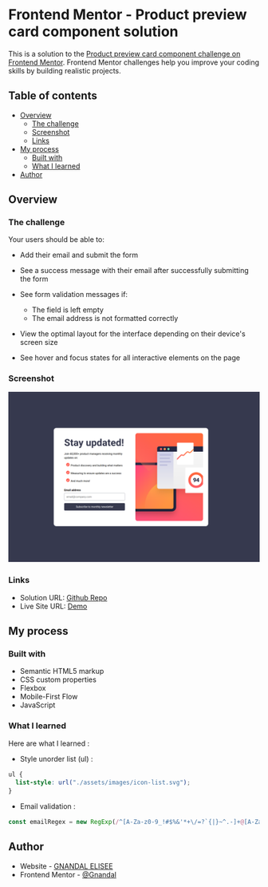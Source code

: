 # Frontend Mentor - Product preview card component solution

This is a solution to the [Product preview card component challenge on Frontend Mentor](https://www.frontendmentor.io/challenges/product-preview-card-component-GO7UmttRfa). Frontend Mentor challenges help you improve your coding skills by building realistic projects. 

## Table of contents

- [Overview](#overview)
  - [The challenge](#the-challenge)
  - [Screenshot](#screenshot)
  - [Links](#links)
- [My process](#my-process)
  - [Built with](#built-with)
  - [What I learned](#what-i-learned)
- [Author](#author)

## Overview

### The challenge

Your users should be able to:

- Add their email and submit the form
- See a success message with their email after successfully submitting the form
- See form validation messages if:
   - The field is left empty
   - The email address is not formatted correctly

- View the optimal layout for the interface depending on their device's screen size
- See hover and focus states for all interactive elements on the page

### Screenshot

![](./screenshot.png)

### Links

- Solution URL: [Github Repo](https://github.com/Gnandal/article-preview-component-master)
- Live Site URL: [Demo](https://gnandal.github.io/article-preview-component-master)

## My process

### Built with

- Semantic HTML5 markup
- CSS custom properties
- Flexbox
- Mobile-First Flow
- JavaScript

### What I learned

Here are what I learned :

- Style unorder list (ul) :
```css
ul {
  list-style: url("./assets/images/icon-list.svg");
}
```

- Email validation :
```js
const emailRegex = new RegExp(/^[A-Za-z0-9_!#$%&'*+\/=?`{|}~^.-]+@[A-Za-z0-9.-]+$/, "gm");
```

## Author

- Website - [GNANDAL  ELISEE](https://gnandal-elisee.vercel.app)
- Frontend Mentor - [@Gnandal](https://www.frontendmentor.io/profile/Gnandal)

